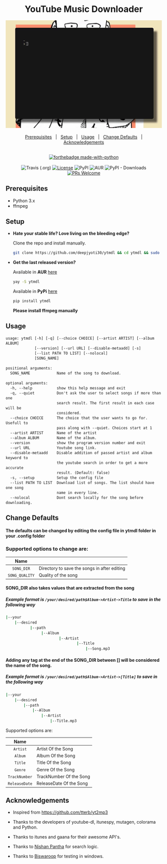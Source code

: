 <div align="center">
<h1>YouTube Music Downloader</h1>
</div>

<div align="center" width="80%" height="auto">
    <img src=".github/ytmdl.gif">
</div>


<div align="center">

<br/>
<a href="#prerequisites">Prerequisites</a>&nbsp;&nbsp;&nbsp;|&nbsp;&nbsp;&nbsp;<a href="#setup">Setup</a>&nbsp;&nbsp;&nbsp;|&nbsp;&nbsp;&nbsp;<a href="#usage">Usage</a>&nbsp;&nbsp;&nbsp;|&nbsp;&nbsp;&nbsp;<a href="#change-defaults">Change Defaults</a>&nbsp;&nbsp;&nbsp;|&nbsp;&nbsp;&nbsp;<a href="#acknowledgements">Acknowledgements</a>&nbsp;&nbsp;&nbsp;
<br/>
</div>

<div align="center">

<br/>

[![forthebadge made-with-python](http://ForTheBadge.com/images/badges/made-with-python.svg)](https://www.python.org/)<br/><br/>
![Travis (.org)](https://img.shields.io/travis/deepjyoti30/ytmdl?style=for-the-badge) [![License](https://img.shields.io/badge/License-MIT-pink.svg?style=for-the-badge)](LICENSE.md) ![PyPI](https://img.shields.io/pypi/v/ytmdl?style=for-the-badge) ![AUR](https://img.shields.io/aur/version/ytmdl?color=red&style=for-the-badge) ![PyPI - Downloads](https://img.shields.io/pypi/dm/ytmdl?style=for-the-badge) [![PRs Welcome](https://img.shields.io/badge/PRs-welcome-lightblue.svg?style=for-the-badge)](http://makeapullrequest.com)

<!--[![Build Status][img-travis-ci]][Passing]&nbsp;&nbsp;&nbsp;|&nbsp;&nbsp;&nbsp;[![PyPI license](https://img.shields.io/pypi/l/ansicolortags.svg)](https://pypi.python.org/pypi/ansicolortags/)&nbsp;&nbsp;&nbsp;|&nbsp;&nbsp;&nbsp;[![PyPI status](https://img.shields.io/pypi/status/ansicolortags.svg)](https://pypi.python.org/pypi/ansicolortags/)&nbsp;&nbsp;&nbsp;|&nbsp;&nbsp;&nbsp;[![GitHub release](https://img.shields.io/github/release/Naereen/StrapDown.js.svg)](https://GitHub.com/Naereen/StrapDown.js/releases/)[![PRs Welcome][prs-badge]][prs]-->


</div>


## Prerequisites

 * Python 3.x
 * ffmpeg  

## Setup

- **Hate your stable life? Love living on the bleeding edge?**

    Clone the repo and install manually.

    ```sh
    git clone https://github.com/deepjyoti30/ytmdl && cd ytmdl && sudo python setup.py install
    ```

- **Get the last released version?**

    Available in **AUR** [here](https://aur.archlinux.org/packages/ytmdl/)

    ```sh
    yay -S ytmdl
    ```

    Available in **PyPi** [here](https://pypi.org/project/ytmdl/)

    ```sh
    pip install ytmdl
    ```

    **Please install ffmpeg manually**

## Usage

```console
usage: ytmdl [-h] [-q] [--choice CHOICE] [--artist ARTIST] [--album ALBUM]
             [--version] [--url URL] [--disable-metaadd] [-s]
             [--list PATH TO LIST] [--nolocal]
             [SONG_NAME]

positional arguments:
  SONG_NAME            Name of the song to download.

optional arguments:
  -h, --help           show this help message and exit
  -q, --quiet          Don't ask the user to select songs if more than one
                       search result. The first result in each case will be
                       considered.
  --choice CHOICE      The choice that the user wants to go for. Usefull to
                       pass along with --quiet. Choices start at 1
  --artist ARTIST      Name of the artist
  --album ALBUM        Name of the album.
  --version            show the program version number and exit
  --url URL            Youtube song link.
  --disable-metaadd    Disable addition of passed artist and album keyword to
                       the youtube search in order to get a more accurate
                       result. (Default: false)
  -s, --setup          Setup the config file
  --list PATH TO LIST  Download list of songs. The list should have one song
                       name in every line.
  --nolocal            Dont search locally for the song before downloading.

```

## Change Defaults

#### The defaults can be changed by editing the config file in ytmdl folder in your .config folder

### Supported options to change are:

| Name           |                                                    |
|:--------------:|----------------------------------------------------|
| `SONG_DIR`     | Directory to save the songs in after editing       |
| `SONG_QUALITY` | Quality of the song                                |

#### SONG_DIR also takes values that are extracted from the song
##### Example format is `/your/desired/path$Album->Artist->Title` to save in the following way

```sh
|--your
    |--desired
           |--path
                |--Album
                        |--Artist
                                |--Title
                                    |--Song.mp3
```

#### Adding any tag at the end of the SONG_DIR between [] will be considered the name of the song.
##### Example format is `/your/desired/path$Album->Artist->[Title]` to save in the following way

```sh
|--your
    |--desired
        |--path
            |--Album
                |--Artist
                    |--Title.mp3
```

Supported options are:

| Name          |                               |
|:-------------:|-------------------------------|
| `Artist`      | Artist Of the Song            |
| `Album`       | Album Of the Song             |
| `Title`       | Title Of the Song             |
| `Genre`       | Genre Of the Song             |
| `TrackNumber` | TrackNumber Of the Song       |
| `ReleaseDate` | ReleaseDate Of the Song       |


## Acknowledgements

 * Inspired from <a href = https://github.com/tterb/yt2mp3>https://github.com/tterb/yt2mp3</a>

 * Thanks to the developers of youtube-dl, itunespy, mutagen, colorama and Python.

 * Thanks to itunes and gaana for their awesome API's.

 * Thanks to <a href = https://github.com/NISH1001>Nishan Pantha</a> for search logic.

 * Thanks to <a href = https://github.com/biswaroop1547>Biswaroop</a> for testing in windows.

